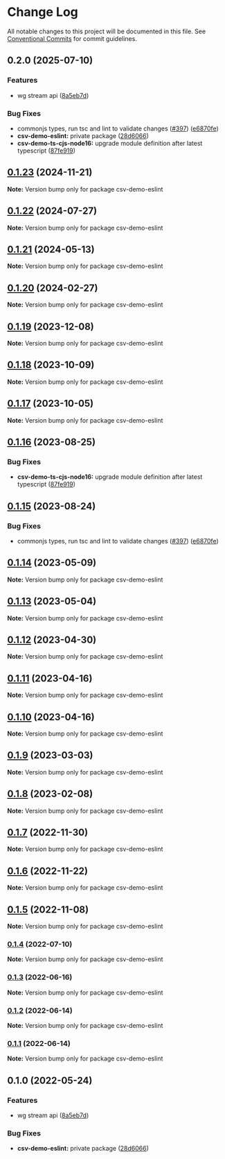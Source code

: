 # Change Log

All notable changes to this project will be documented in this file.
See [Conventional Commits](https://conventionalcommits.org) for commit guidelines.

## 0.2.0 (2025-07-10)

### Features

- wg stream api ([8a5eb7d](https://github.com/adaltas/node-csv/commit/8a5eb7dfd31b22217db4fbbc832d707221850785))

### Bug Fixes

- commonjs types, run tsc and lint to validate changes ([#397](https://github.com/adaltas/node-csv/issues/397)) ([e6870fe](https://github.com/adaltas/node-csv/commit/e6870fe272c119e273196522c9771d12ff8b2a35))
- **csv-demo-eslint:** private package ([28d6066](https://github.com/adaltas/node-csv/commit/28d60660de1c886e51e9cc16771f17fc4257a304))
- **csv-demo-ts-cjs-node16:** upgrade module definition after latest typescript ([87fe919](https://github.com/adaltas/node-csv/commit/87fe91996fb2a8895c252177fca4f0cb59a518f9))

## [0.1.23](https://github.com/adaltas/node-csv/compare/csv-demo-eslint@0.1.22...csv-demo-eslint@0.1.23) (2024-11-21)

**Note:** Version bump only for package csv-demo-eslint

## [0.1.22](https://github.com/adaltas/node-csv/compare/csv-demo-eslint@0.1.21...csv-demo-eslint@0.1.22) (2024-07-27)

**Note:** Version bump only for package csv-demo-eslint

## [0.1.21](https://github.com/adaltas/node-csv/compare/csv-demo-eslint@0.1.20...csv-demo-eslint@0.1.21) (2024-05-13)

**Note:** Version bump only for package csv-demo-eslint

## [0.1.20](https://github.com/adaltas/node-csv/compare/csv-demo-eslint@0.1.19...csv-demo-eslint@0.1.20) (2024-02-27)

**Note:** Version bump only for package csv-demo-eslint

## [0.1.19](https://github.com/adaltas/node-csv/compare/csv-demo-eslint@0.1.18...csv-demo-eslint@0.1.19) (2023-12-08)

**Note:** Version bump only for package csv-demo-eslint

## [0.1.18](https://github.com/adaltas/node-csv/compare/csv-demo-eslint@0.1.17...csv-demo-eslint@0.1.18) (2023-10-09)

**Note:** Version bump only for package csv-demo-eslint

## [0.1.17](https://github.com/adaltas/node-csv/compare/csv-demo-eslint@0.1.16...csv-demo-eslint@0.1.17) (2023-10-05)

**Note:** Version bump only for package csv-demo-eslint

## [0.1.16](https://github.com/adaltas/node-csv/compare/csv-demo-eslint@0.1.15...csv-demo-eslint@0.1.16) (2023-08-25)

### Bug Fixes

- **csv-demo-ts-cjs-node16:** upgrade module definition after latest typescript ([87fe919](https://github.com/adaltas/node-csv/commit/87fe91996fb2a8895c252177fca4f0cb59a518f9))

## [0.1.15](https://github.com/adaltas/node-csv/compare/csv-demo-eslint@0.1.14...csv-demo-eslint@0.1.15) (2023-08-24)

### Bug Fixes

- commonjs types, run tsc and lint to validate changes ([#397](https://github.com/adaltas/node-csv/issues/397)) ([e6870fe](https://github.com/adaltas/node-csv/commit/e6870fe272c119e273196522c9771d12ff8b2a35))

## [0.1.14](https://github.com/adaltas/node-csv/compare/csv-demo-eslint@0.1.13...csv-demo-eslint@0.1.14) (2023-05-09)

**Note:** Version bump only for package csv-demo-eslint

## [0.1.13](https://github.com/adaltas/node-csv/compare/csv-demo-eslint@0.1.12...csv-demo-eslint@0.1.13) (2023-05-04)

**Note:** Version bump only for package csv-demo-eslint

## [0.1.12](https://github.com/adaltas/node-csv/compare/csv-demo-eslint@0.1.11...csv-demo-eslint@0.1.12) (2023-04-30)

**Note:** Version bump only for package csv-demo-eslint

## [0.1.11](https://github.com/adaltas/node-csv/compare/csv-demo-eslint@0.1.9...csv-demo-eslint@0.1.11) (2023-04-16)

**Note:** Version bump only for package csv-demo-eslint

## [0.1.10](https://github.com/adaltas/node-csv/compare/csv-demo-eslint@0.1.9...csv-demo-eslint@0.1.10) (2023-04-16)

**Note:** Version bump only for package csv-demo-eslint

## [0.1.9](https://github.com/adaltas/node-csv/compare/csv-demo-eslint@0.1.8...csv-demo-eslint@0.1.9) (2023-03-03)

**Note:** Version bump only for package csv-demo-eslint

## [0.1.8](https://github.com/adaltas/node-csv/compare/csv-demo-eslint@0.1.7...csv-demo-eslint@0.1.8) (2023-02-08)

**Note:** Version bump only for package csv-demo-eslint

## [0.1.7](https://github.com/adaltas/node-csv/compare/csv-demo-eslint@0.1.6...csv-demo-eslint@0.1.7) (2022-11-30)

**Note:** Version bump only for package csv-demo-eslint

## [0.1.6](https://github.com/adaltas/node-csv/compare/csv-demo-eslint@0.1.5...csv-demo-eslint@0.1.6) (2022-11-22)

**Note:** Version bump only for package csv-demo-eslint

## [0.1.5](https://github.com/adaltas/node-csv/compare/csv-demo-eslint@0.1.4...csv-demo-eslint@0.1.5) (2022-11-08)

**Note:** Version bump only for package csv-demo-eslint

### [0.1.4](https://github.com/adaltas/node-csv/compare/csv-demo-eslint@0.1.3...csv-demo-eslint@0.1.4) (2022-07-10)

**Note:** Version bump only for package csv-demo-eslint

### [0.1.3](https://github.com/adaltas/node-csv/compare/csv-demo-eslint@0.1.2...csv-demo-eslint@0.1.3) (2022-06-16)

**Note:** Version bump only for package csv-demo-eslint

### [0.1.2](https://github.com/adaltas/node-csv/compare/csv-demo-eslint@0.1.1...csv-demo-eslint@0.1.2) (2022-06-14)

**Note:** Version bump only for package csv-demo-eslint

### [0.1.1](https://github.com/adaltas/node-csv/compare/csv-demo-eslint@0.1.0...csv-demo-eslint@0.1.1) (2022-06-14)

**Note:** Version bump only for package csv-demo-eslint

## 0.1.0 (2022-05-24)

### Features

- wg stream api ([8a5eb7d](https://github.com/adaltas/node-csv/commit/8a5eb7dfd31b22217db4fbbc832d707221850785))

### Bug Fixes

- **csv-demo-eslint:** private package ([28d6066](https://github.com/adaltas/node-csv/commit/28d60660de1c886e51e9cc16771f17fc4257a304))
